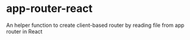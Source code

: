 # app-router-react
An helper function to create client-based router by reading file from app router in React
